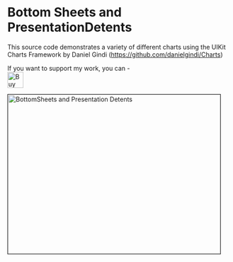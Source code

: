 # Bottom Sheets and PresentationDetents

This source code demonstrates a variety of different charts using the UIKit Charts Framework by Daniel Gindi (https://github.com/danielgindi/Charts)

If you want to support my work, you can - </br>
<a href='https://ko-fi.com/Z8Z22WRVG' target='_blank'><img height='36' style='border:0px;height:36px;' src='https://cdn.ko-fi.com/cdn/kofi3.png?v=2' border='0' alt='Buy Me a Coffee at ko-fi.com' /></a>

<a href="http://www.youtube.com/watch?feature=player_embedded&v=8JmGGcsUdFM
" target="_blank"><img src="http://img.youtube.com/vi/8JmGGcsUdFM/0.jpg" 
alt="BottomSheets and Presentation Detents" width="480" height="360" border="1" /></a>



